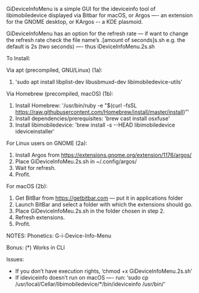 GiDeviceInfoMenu is a simple GUI for the ideviceinfo tool of libimobiledevice displayed via Bitbar for macOS, or Argos —- an extension for the GNOME desktop, or KArgos -- a KDE plasmoid.

GiDeviceInfoMenu has an option for the refresh rate — if want to change the refresh rate check the file name’s .[amount of seconds]s.sh
e.g. the default is 2s (two seconds) —- thus iDeviceInfoMenu.2s.sh

To Install:

Via apt (precompiled, GNU/Linux) (1a):
1) 'sudo apt install libplist-dev libusbmuxd-dev libimobiledevice-utils'

Via Homebrew (precompiled, macOS) (1b):
1) Install Homebrew: '/usr/bin/ruby -e "$(curl -fsSL https://raw.githubusercontent.com/Homebrew/install/master/install)”'
2) Install dependencies/prerequisites: 'brew cast install osxfuse'
3) Install libimobiledevice: 'brew install -s --HEAD libimobiledevice ideviceinstaller'

For Linux users on GNOME (2a):
1) Install Argos from https://extensions.gnome.org/extension/1176/argos/
2) Place GiDeviceInfoMeu.2s.sh in ~/.config/argos/
3) Wait for refresh.
4) Profit.

For macOS (2b):
1) Get BitBar from https://getbitbar.com — put it in applications folder
2) Launch BitBar and select a folder with which the extensions should go.
3) Place GiDeviceInfoMeu.2s.sh in the folder chosen in step 2.
4) Refresh extensions.
5) Profit.

NOTES:
Phonetics: G-i-Device-Info-Menu

Bonus:
(*) Works in CLI

Issues:
- If you don’t have execution rights, ‘chmod +x GiDeviceInfoMenu.2s.sh’
- If ideviceinfo doesn’t run on macOS —- run: ‘sudo cp /usr/local/Cellar/libimobiledevice/*/bin/ideviceinfo /usr/bin/‘
